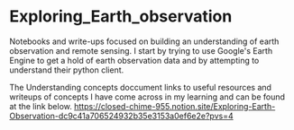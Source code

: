 # Exploring_Earth_observation

Notebooks and write-ups focused on building an understanding of earth observation and remote sensing. I start by trying to use Google's Earth Engine to get a hold of earth observation data and by attempting to understand their python client. 

The Understanding concepts doccument links to useful resources and writeups of concepts I have come across in my learning and can be found at the link below. 
https://closed-chime-955.notion.site/Exploring-Earth-Observation-dc9c41a706524932b35e3153a0ef6e2e?pvs=4